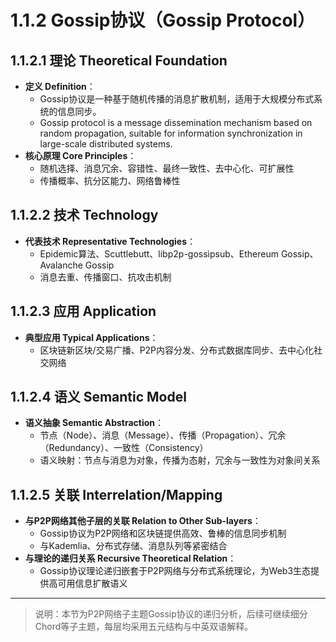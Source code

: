# 1.1.2 Gossip协议（Gossip Protocol）

## 1.1.2.1 理论 Theoretical Foundation

- **定义 Definition**：
  - Gossip协议是一种基于随机传播的消息扩散机制，适用于大规模分布式系统的信息同步。
  - Gossip protocol is a message dissemination mechanism based on random propagation, suitable for information synchronization in large-scale distributed systems.
- **核心原理 Core Principles**：
  - 随机选择、消息冗余、容错性、最终一致性、去中心化、可扩展性
  - 传播概率、抗分区能力、网络鲁棒性

## 1.1.2.2 技术 Technology

- **代表技术 Representative Technologies**：
  - Epidemic算法、Scuttlebutt、libp2p-gossipsub、Ethereum Gossip、Avalanche Gossip
  - 消息去重、传播窗口、抗攻击机制

## 1.1.2.3 应用 Application

- **典型应用 Typical Applications**：
  - 区块链新区块/交易广播、P2P内容分发、分布式数据库同步、去中心化社交网络

## 1.1.2.4 语义 Semantic Model

- **语义抽象 Semantic Abstraction**：
  - 节点（Node）、消息（Message）、传播（Propagation）、冗余（Redundancy）、一致性（Consistency）
  - 语义映射：节点与消息为对象，传播为态射，冗余与一致性为对象间关系

## 1.1.2.5 关联 Interrelation/Mapping

- **与P2P网络其他子层的关联 Relation to Other Sub-layers**：
  - Gossip协议为P2P网络和区块链提供高效、鲁棒的信息同步机制
  - 与Kademlia、分布式存储、消息队列等紧密结合
- **与理论的递归关系 Recursive Theoretical Relation**：
  - Gossip协议理论递归嵌套于P2P网络与分布式系统理论，为Web3生态提供高可用信息扩散语义

---

> 说明：本节为P2P网络子主题Gossip协议的递归分析，后续可继续细分Chord等子主题，每层均采用五元结构与中英双语解释。
